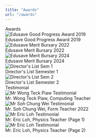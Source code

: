 ```yaml
---
title: "Awards"
url: "/awards"
---
```


<div class="flex flex-col items-center max-w-prose mx-auto gap-3 justify-center">
  <div class="mb-6 text-3xl font-bold text-gray-900 dark:text-white">Awards</div>
  <div class="grid grid-cols-2 gap-4">
    <div class="flex flex-col items-center">
      <img src="Award-Testimonial/Edusave_Good_Progress_Award_2019.png" alt="Edusave Good Progress Award 2019" class="w-32 h-auto">
      <div class="text-sm text-gray-700 dark:text-gray-300">Edusave Good Progress Award 2019</div>
    </div>
    <div class="flex flex-col items-center">
      <img src="Award-Testimonial/Edusave_Merit_Bursary_2022.png" alt="Edusave Merit Bursary 2022" class="w-32 h-auto">
      <div class="text-sm text-gray-700 dark:text-gray-300">Edusave Merit Bursary 2022</div>
    </div>
    <div class="flex flex-col items-center">
      <img src="Award-Testimonial/Edusave_Merit_Bursary_2024.png" alt="Edusave Merit Bursary 2024" class="w-32 h-auto">
      <div class="text-sm text-gray-700 dark:text-gray-300">Edusave Merit Bursary 2024</div>
    </div>
    <div class="flex flex-col items-center">
      <img src="Award-Testimonial/Director_List_Sem_1.png" alt="Director's List Sem 1" class="w-32 h-auto">
      <div class="text-sm text-gray-700 dark:text-gray-300">Director's List Semester 1</div>
    </div>
    <div class="flex flex-col items-center">
      <img src="Award-Testimonial/Director_List_Sem_2.png" alt="Director's List Sem 2" class="w-32 h-auto">
      <div class="text-sm text-gray-700 dark:text-gray-300">Director's List Semester 2</div>
    </div>
  </div>
</div>

<div class="flex flex-col items-center max-w-prose mx-auto gap-3 justify-center">
  <div class="mb-6 text-3xl font-bold text-gray-900 dark:text-white">Testimonial</div>
  <div class="grid grid-cols-2 gap-4">
    <div class="flex flex-col items-center">
      <img src="Award-Testimonial/Computing_Teacher.png" alt="Mr Wong Teck Piaw Testimonial" class="w-32 h-auto">
      <div class="text-sm text-gray-700 dark:text-gray-300">Mr. Wong Teck Piaw, Computing Teacher</div>
    </div>
    <div class="flex flex-col items-center">
      <img src="Award-Testimonial/Form_Teacher.jpg" alt="Mr Soh Chung Wei Testimonial" class="w-32 h-auto">
      <div class="text-sm text-gray-700 dark:text-gray-300">Mr. Soh Chung Wei, Form Teacher 2022</div>
    </div>
    <div class="flex flex-col items-center">
      <img src="Award-Testimonial/Physics_Teacher-1.png" alt="Mr Eric Loh Testimonial" class="w-32 h-auto">
      <div class="text-sm text-gray-700 dark:text-gray-300">Mr. Eric Loh, Physics Teacher (Page 1)</div>
    </div>
        <div class="flex flex-col items-center">
      <img src="Award-Testimonial/Physics_Teacher-2.png" alt="Mr Eric Loh Testimonial" class="w-32 h-auto">
      <div class="text-sm text-gray-700 dark:text-gray-300">Mr. Eric Loh, Physics Teacher (Page 2)</div>
    </div>
  </div>
</div>

